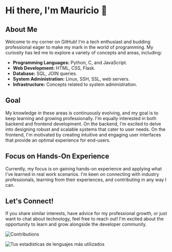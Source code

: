 # Hi there, I'm Mauricio 👋

## About Me

Welcome to my corner on GitHub! I'm a tech enthusiast and budding professional eager to make my mark in the world of programming. My curiosity has led me to explore a variety of concepts and areas, including:

- **Programming Languages:** Python, C, and JavaScript.
- **Web Development:** HTML, CSS, Flask.
- **Database:** SQL, JOIN queries.
- **System Administration:** Linux, SSH, SSL, web servers.
- **Infrastructure:** Concepts related to system administration.

## Goal

My knowledge in these areas is continuously evolving, and my goal is to keep learning and growing professionally. I'm equally interested in both backend and frontend development. On the backend, I'm excited to delve into designing robust and scalable systems that cater to user needs. On the frontend, I'm motivated by creating intuitive and engaging user interfaces that provide an optimal experience for end-users.

## Focus on Hands-On Experience

Currently, my focus is on gaining hands-on experience and applying what I've learned in real work scenarios. I'm keen on connecting with industry professionals, learning from their experiences, and contributing in any way I can.

## Let's Connect!

If you share similar interests, have advice for my professional growth, or just want to chat about technology, feel free to reach out! I'm excited about the opportunity to learn and grow alongside the developer community.


![Contributions](https://github-readme-streak-stats.herokuapp.com/?user=binbashz)



![Tus estadísticas de lenguajes más utilizados](https://github-readme-stats.vercel.app/api/top-langs/?username=binbashz&layout=donut)

